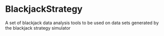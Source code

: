 # BlackjackStrategy
A set of blackjack data analysis tools to be used on data sets generated by the blackjack strategy simulator
